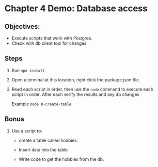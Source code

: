 # Chapter 4 Demo: Database access

## Objectives:
* Execute scripts that work with Postgres.
* Check with db client tool for changes

## Steps

1. Run `npm install`

1. Open a terminal at this location, right click the package.json file.

1. Read each script in order, then use the `node` command to execute each script in order. After each verify the results and any db changes

    Example `node 0-create-table`

## Bonus

1. Use a script to:

    * create a table called hobbies.

    * Insert data into the table.

    * Write code to get the hobbies from the db.
